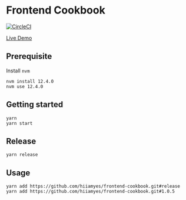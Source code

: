 # Frontend Cookbook

[![CircleCI](https://circleci.com/gh/hiiamyes/frontend-cookbook/tree/master.svg?style=svg)](https://circleci.com/gh/hiiamyes/frontend-cookbook/tree/master)

[Live Demo](https://frontend-cookbook.yeslee.me)

## Prerequisite

Install `nvm`

```
nvm install 12.4.0
nvm use 12.4.0
```

## Getting started

```
yarn
yarn start
```

## Release

```
yarn release
```

## Usage

```
yarn add https://github.com/hiiamyes/frontend-cookbook.git#release
yarn add https://github.com/hiiamyes/frontend-cookbook.git#1.0.5
```

